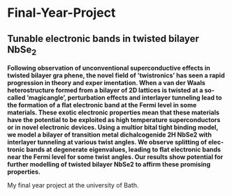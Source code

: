 # Final-Year-Project
## Tunable electronic bands in twisted bilayer NbSe$_2$

__Following observation of unconventional superconductive effects in twisted bilayer gra­
phene, the novel field of ’twistronics’ has seen a rapid progression in theory and exper­
imentation. When a van der Waals heterostructure formed from a bilayer of 2D lattices
is twisted at a so­called ’magic­angle’, perturbation effects and interlayer tunneling lead
to the formation of a flat electronic band at the Fermi level in some materials. These
exotic electronic properties mean that these materials have the potential to be exploited
as high temperature superconductors or in novel electronic devices. Using a multior­
bital tight binding model, we model a bilayer of transition metal dichalcogenide 2H­
NbSe2 with interlayer tunneling at various twist angles. We observe splitting of elec­
tronic bands at degenerate eigenvalues, leading to flat electronic bands near the Fermi
level for some twist angles. Our results show potential for further modelling of twisted
bilayer NbSe2 to affirm these promising properties.__

My final year project at the university of Bath. 
